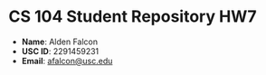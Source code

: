 # CS 104 Student Repository HW7

- **Name**: Alden Falcon
- **USC ID**: 2291459231
- **Email**: afalcon@usc.edu


